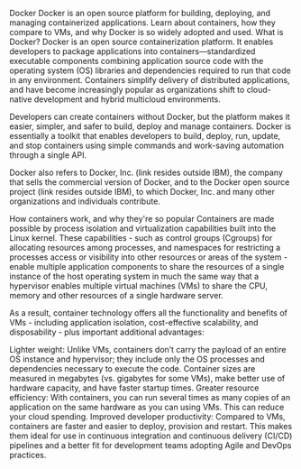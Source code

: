 Docker
Docker is an open source platform for building, deploying, and managing containerized applications. Learn about containers, how they compare to VMs, and why Docker is so widely adopted and used.
What is Docker?
Docker is an open source containerization platform. It enables developers to package applications into containers—standardized executable components combining application source code with the operating system (OS) libraries and dependencies required to run that code in any environment. Containers simplify delivery of distributed applications, and have become increasingly popular as organizations shift to cloud-native development and hybrid multicloud environments.

Developers can create containers without Docker, but the platform makes it easier, simpler, and safer to build, deploy and manage containers. Docker is essentially a toolkit that enables developers to build, deploy, run, update, and stop containers using simple commands and work-saving automation through a single API.

Docker also refers to Docker, Inc. (link resides outside IBM), the company that sells the commercial version of Docker, and to the Docker open source project (link resides outside IBM), to which Docker, Inc. and many other organizations and individuals contribute.

How containers work, and why they're so popular
Containers are made possible by process isolation and virtualization capabilities built into the Linux kernel. These capabilities - such as control groups (Cgroups) for allocating resources among processes, and namespaces for restricting a processes access or visibility into other resources or areas of the system - enable multiple application components to share the resources of a single instance of the host operating system in much the same way that a hypervisor enables multiple virtual machines (VMs) to share the CPU, memory and other resources of a single hardware server. 

As a result, container technology offers all the functionality and benefits of VMs - including application isolation, cost-effective scalability, and disposability - plus important additional advantages:

Lighter weight: Unlike VMs, containers don’t carry the payload of an entire OS instance and hypervisor; they include only the OS processes and dependencies necessary to execute the code. Container sizes are measured in megabytes (vs. gigabytes for some VMs), make better use of hardware capacity, and have faster startup times.
Greater resource efficiency: With containers, you can run several times as many copies of an application on the same hardware as you can using VMs. This can reduce your cloud spending.
Improved developer productivity: Compared to VMs, containers are faster and easier to deploy, provision and restart. This makes them ideal for use in continuous integration and continuous delivery (CI/CD) pipelines and a better fit for development teams adopting Agile and DevOps practices.
